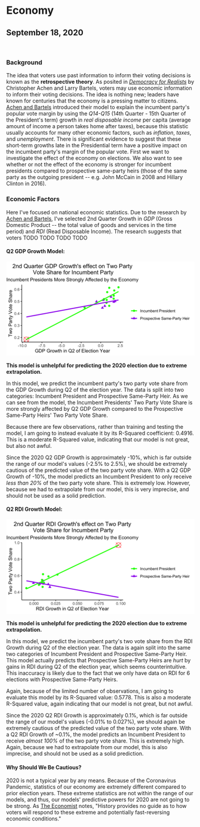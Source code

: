 # Economy

## September 18, 2020

<br>

### Background

The idea that voters use past information to inform their voting decisions is known as the **retrospective theory**. As posited in [*Democracy for Realists*](https://muse-jhu-edu.ezp-prod1.hul.harvard.edu/chapter/2341025) by Christopher Achen and Larry Bartels, voters may use economic information to inform their voting decisions. The idea is nothing new; leaders have known for centuries that the economy is a pressing matter to citizens. [Achen and Bartels](https://muse-jhu-edu.ezp-prod1.hul.harvard.edu/chapter/2341029) introduced their model to explain the incumbent party's popular vote margin by using the *Q14-Q15* (14th Quarter - 15th Quarter of the President's term) growth in *real disposable income* per capita (average amount of income a person takes home after taxes), because this statistic usually accounts for many other economic factors, such as *inflation*, *taxes*, and *unemployment*. There is significant evidence to suggest that these short-term growths late in the Presidential term have a positive impact on the incumbent party's margin of the popular vote. 
First we want to investigate the effect of the economy on elections. We also want to see whether or not the effect of the economy is stronger for incumbent presidents compared to prospective same-party heirs (those of the same party as the outgoing president -- e.g. John McCain in 2008 and Hillary Clinton in 2016).

### Economic Factors

Here I've focused on national economic statistics. Due to the research by [Achen and Bartels](https://muse-jhu-edu.ezp-prod1.hul.harvard.edu/chapter/2341029), I've selected 2nd Quarter Growth in *GDP* (Gross Domestic Product -- the total value of goods and services in the time period) and *RDI* (Read Disposable Income). The research suggests that voters TODO TODO TODO TODO

#### Q2 GDP Growth Model:

![Q2 GDP Growth Model](../figures/Econ_GDPQ2_model.png)

**This model is unhelpful for predicting the 2020 election due to extreme extrapolation.**

In this model, we predict the incumbent party's two party vote share from the GDP Growth during Q2 of the election year. The data is split into two categories: Incumbent President and Prospective Same-Party Heir. As we can see from the model, the Incumbent Presidents' Two Party Vote Share is more strongly affected by Q2 GDP Growth compared to the Prospective Same-Party Heirs' Two Party Vote Share.

Because there are few observations, rather than training and testing the model, I am going to instead evaluate it by its R-Squared coefficient: 0.4916. This is a moderate R-Squared value, indicating that our model is not great, but also not awful.

Since the 2020 Q2 GDP Growth is approximately -10%, which is far outside the range of our model's values (-2.5% to 2.5%), we should be extremely cautious of the predicted value of the two party vote share. With a Q2 GDP Growth of -10%, the model predicts an Incumbent President to only receive *less than 20%* of the two party vote share. This is extremely low. However, because we had to extrapolate from our model, this is very imprecise, and should not be used as a solid prediction.

#### Q2 RDI Growth Model:

![Q2 RDI Growth Model](../figures/Econ_RDIQ2_model.png)

**This model is unhelpful for predicting the 2020 election due to extreme extrapolation.**

In this model, we predict the incumbent party's two vote share from the RDI Growth during Q2 of the election year. The data is again split into the same two categories of Incumbent President and Prospective Same-Party Heir. This model actually predicts that Prospective Same-Party Heirs are *hurt* by gains in RDI during Q2 of the election year, which seems counterintuitive. This inaccuracy is likely due to the fact that we only have data on RDI for 6 elections with Prospective Same-Party Heirs. 

Again, because of the limited number of observations, I am going to evaluate this model by its R-Squared value: 0.5778. This is also a moderate R-Squared value, again indicating that our model is not great, but not awful.

Since the 2020 Q2 RDI Growth is approximately 0.1%, which is far outside the range of our model's values (-0.01% to 0.027%), we should again be extremely cautious of the predicted value of the two party vote share. With a Q2 RDI Growth of ~0.1%, the model predicts an Incumbent President to receive *almost 100%* of the two party vote share. This is extremely high. Again, because we had to extrapolate from our model, this is also imprecise, and should not be used as a solid prediction. 

#### Why Should We Be Cautious?

2020 is not a typical year by any means. Because of the Coronavirus Pandemic, statistics of our economy are extremely different compared to prior election years. These extreme statistics are not within the range of our models, and thus, our models' predictive powers for 2020 are not going to be strong. As [The Economist](https://projects.economist.com/us-2020-forecast/president/how-this-works) notes, "History provides no guide as to how voters will respond to these extreme and potentially fast-reversing economic conditions."


